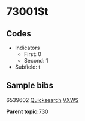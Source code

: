 # 73001$t

## Codes

-   Indicators
    -   First: 0
    -   Second: 1
-   Subfield: t

## Sample bibs

6539602 [Quicksearch](https://search.library.yale.edu/catalog/6539602) [VXWS](http://prodorbis.library.yale.edu:7014/vxws/GetHoldingsService?bibId=6539602)

**Parent topic:**[730](../../tags/730/730.md)


